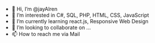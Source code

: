 - 👋 Hi, I’m @jayAlren
- 👀 I’m interested in C#, SQL, PHP, HTML, CSS, JavaScript
- 🌱 I’m currently learning react.js, Responsive Web Design
- 💞️ I’m looking to collaborate on ...
- 📫 How to reach me via Mail

<!---
jayAlren/jayAlren is a ✨ special ✨ repository because its `README.md` (this file) appears on your GitHub profile.
You can click the Preview link to take a look at your changes.
--->
